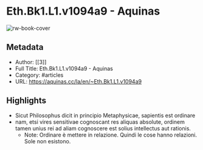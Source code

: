 # Eth.Bk1.L1.v1094a9 - Aquinas

![rw-book-cover](https://readwise-assets.s3.amazonaws.com/static/images/article1.be68295a7e40.png)

## Metadata
- Author: [[3]]
- Full Title: Eth.Bk1.L1.v1094a9 - Aquinas
- Category: #articles
- URL: https://aquinas.cc/la/en/~Eth.Bk1.L1.v1094a9

## Highlights
- Sicut Philosophus dicit in principio Metaphysicae, sapientis est ordinare
- nam, etsi vires sensitivae cognoscant res aliquas absolute, ordinem tamen unius rei ad aliam cognoscere est solius intellectus aut rationis.
    - Note: Ordinare è mettere in relazione. Quindi le cose hanno relazioni. Sole non esistono.
